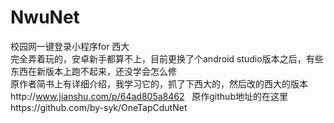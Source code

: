 # NwuNet  
校园网一键登录小程序for 西大    
完全弄着玩的，安卓新手都算不上，目前更换了个android studio版本之后，有些东西在新版本上跑不起来，还没学会怎么修    
原作者简书上有详细介绍，我学习它的，抓了下西大的，然后改的西大的版本http://www.jianshu.com/p/64ad805a8462   
原作github地址的在这里https://github.com/by-syk/OneTapCdutNet   


